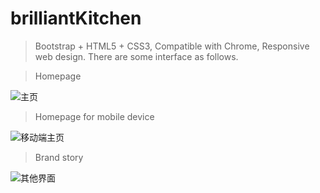 # brilliantKitchen
>Bootstrap + HTML5 + CSS3, Compatible with Chrome, Responsive web design. There are some interface as follows.

> Homepage

![主页](http://7xuh4t.com1.z0.glb.clouddn.com/%E5%B1%8F%E5%B9%95%E5%BF%AB%E7%85%A7%202016-12-15%20%E4%B8%8B%E5%8D%884.09.01.png)

> Homepage for mobile device 

![移动端主页](http://7xuh4t.com1.z0.glb.clouddn.com/%E5%B1%8F%E5%B9%95%E5%BF%AB%E7%85%A7%202016-12-15%20%E4%B8%8B%E5%8D%884.10.27.png)

> Brand story

![其他界面](http://7xuh4t.com1.z0.glb.clouddn.com/%E5%B1%8F%E5%B9%95%E5%BF%AB%E7%85%A7%202016-12-15%20%E4%B8%8B%E5%8D%884.09.17.png)

